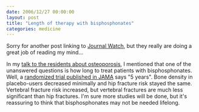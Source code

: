 ```yaml
---
date: 2006/12/27 00:00:00
layout: post
title: "Length of therapy with bisphosphonates"
categories: medicine
---
```


Sorry for another post linking to [Journal Watch](http://jwatch.org), but they really are doing a great job of reading my mind...

In my [talk to the residents about osteoporosis](http://kurup.org/blog/2006/12/24/osteoporosis-talk), I mentioned that one of the unanswered questions is how long to treat patients with bisphosphonates. Well, a [randomized trial published in JAMA](http://firstwatch.jwatch.org/cgi/content/short/2006/1227/1) says "5 years". Bone density in placebo-users decreased minimally and hip fracture risk stayed the same. Vertebral fracture risk increased, but vertebral fractures are much less significant than hip fractures. I'm sure more studies will be done, but it's reassuring to think that bisphosphonates may not be needed lifelong. 
